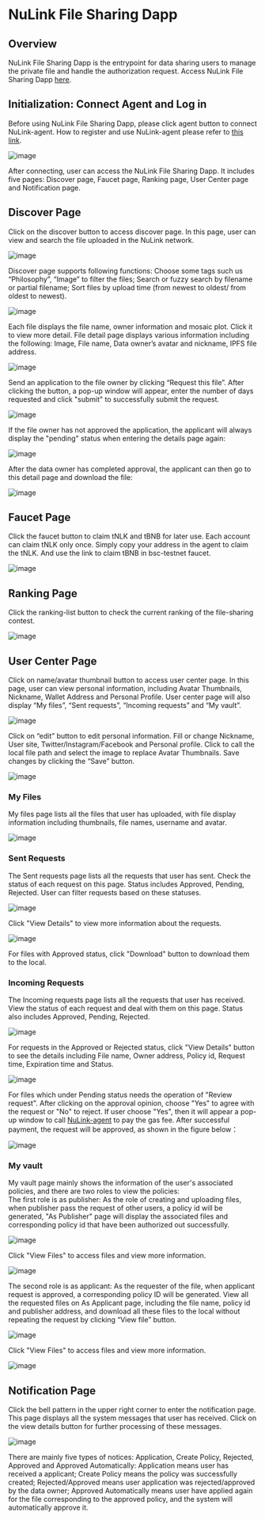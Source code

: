 # NuLink File Sharing Dapp  

## Overview  
NuLink File Sharing Dapp is the entrypoint for data sharing users to manage the private file and handle the authorization request. Access NuLink File Sharing Dapp [here](https://filetransfer.nulink.org/).  

## Initialization: Connect Agent and Log in  
Before using NuLink File Sharing Dapp, please click agent button to connect NuLink-agent. 
How to register and use NuLink-agent please refer to [this link](https://docs.nulink.org/products/nulink_agent).  

 ![image](../miscellaneous/img/login.png)  

After connecting, user can access the NuLink File Sharing Dapp. It includes five pages: Discover page, Faucet page, Ranking page, User Center page and Notification page.  

## Discover Page  
Click on the discover button to access discover page. In this page, user can view and search the file uploaded in the NuLink network.   

![image](../miscellaneous/img/discover.png)  

Discover page supports following functions: Choose some tags such us “Philosophy”, “Image” to filter the files; Search or fuzzy search by filename or partial filename; Sort files by upload time (from newest to oldest/ from oldest to newest).  

![image](../miscellaneous/img/tags.png)  

Each file displays the file name, owner information and mosaic plot. Click it to view more detail. File detail page displays various information including the following: Image, File name, Data owner’s avatar and nickname, IPFS file address.   

![image](../miscellaneous/img/discoverdetails.png)  

Send an application to the file owner by clicking “Request this file”.
After clicking the button, a pop-up window will appear, enter the number of days requested and click "submit" to successfully submit the request.  

![image](../miscellaneous/img/requestthisfile.png)  

If the file owner has not approved the application, the applicant will always display the "pending" status when entering the details page again:  

![image](../miscellaneous/img/pending.png)  

After the data owner has completed approval, the applicant can then go to this detail page and download the file:  

![image](../miscellaneous/img/approved.png)  

## Faucet Page  
Click the faucet button to claim tNLK and tBNB for later use. Each account can claim tNLK only once. Simply copy your address in the agent to claim the tNLK. And use the link to claim tBNB in bsc-testnet faucet. 

![image](../miscellaneous/img/faucet.png)   

## Ranking Page  
Click the ranking-list button to check the current ranking of the file-sharing contest.   

![image](../miscellaneous/img/ranking.png)  


## User Center Page  
Click on name/avatar thumbnail button to access user center page. In this page, user can view personal information, including Avatar Thumbnails, Nickname, Wallet Address and Personal Profile. User center page will also display “My files”, “Sent requests”, “Incoming requests” and “My vault”.  

![image](../miscellaneous/img/usercenter.png)  

Click on “edit” button to edit personal information. Fill or change Nickname, User site, Twitter/Instagram/Facebook and Personal profile.  Click to call the local file path and select the image to replace Avatar Thumbnails. Save changes by clicking the “Save” button.  

![image](../miscellaneous/img/edit.png)  

### My Files
My files page lists all the files that user has uploaded, with file display information including thumbnails, file names, username and avatar.  

![image](../miscellaneous/img/usercenter.png)  

### Sent Requests
The Sent requests page lists all the requests that user has sent. Check the status of each request on this page. Status includes Approved, Pending, Rejected. User can filter requests based on these statuses.   

![image](../miscellaneous/img/sentrequests.png)  

Click "View Details" to view more information about the requests.  

![image](../miscellaneous/img/sentrequestsviewdetail.png)  

For files with Approved status, click "Download" button to download them to the local.  


### Incoming Requests
The Incoming requests page lists all the requests that user has received. View the status of each request and deal with them on this page. Status also includes Approved, Pending, Rejected.   

![image](../miscellaneous/img/incomingrequests.png)  

For requests in the Approved or Rejected status, click "View Details" button to see the details including File name, Owner address, Policy id, Request time, Expiration time and Status.  

![image](../miscellaneous/img/incomingrequestsviewdetail.png)  

For files which under Pending status needs the operation of "Review request". After clicking on the approval opinion, choose "Yes" to agree with the request or "No" to reject. If user choose "Yes", then it will appear a pop-up window to call [NuLink-agent](https://docs.nulink.org/products/nulink_agent)  to pay the gas fee.  After successful payment, the request will be approved, as shown in the figure below：  

![image](../miscellaneous/img/details.png)  


### My vault
My vault page mainly shows the information of the user's associated policies, and there are two roles to view the policies:   
The first role is as publisher: As the role of creating and uploading files, when publisher pass the request of other users, a policy id will be generated, "As Publisher" page will display the associated files and corresponding policy id that have been authorized out successfully.  

![image](../miscellaneous/img/aspublisher.png)  

Click "View Files" to access files and view more information.  

![image](../miscellaneous/img/aspublisherviewfiles.png)  

The second role is as applicant: As the requester of the file, when applicant request is approved, a corresponding policy ID will be generated. View all the requested files on As Applicant page, including the file name, policy id and publisher address, and download all these files to the local without repeating the request by clicking “View file” button.  

![image](../miscellaneous/img/asapplicant.png)  

Click "View Files" to access files and view more information.  

![image](../miscellaneous/img/asapplicantviewfiles.png)  



## Notification Page

Click the bell pattern in the upper right corner to enter the notification page. This page displays all the system messages that user has received. Click on the view details button for further processing of these messages.   

![image](../miscellaneous/img/notice.png)  



There are mainly five types of notices: Application, Create Policy, Rejected, Approved and Approved Automatically: Application means user has received a applicant; Create Policy means the policy was successfully created; Rejected/Approved means user application was rejected/approved by the data owner; Approved Automatically means user have applied again for the file corresponding to the approved policy, and the system will automatically approve it.   